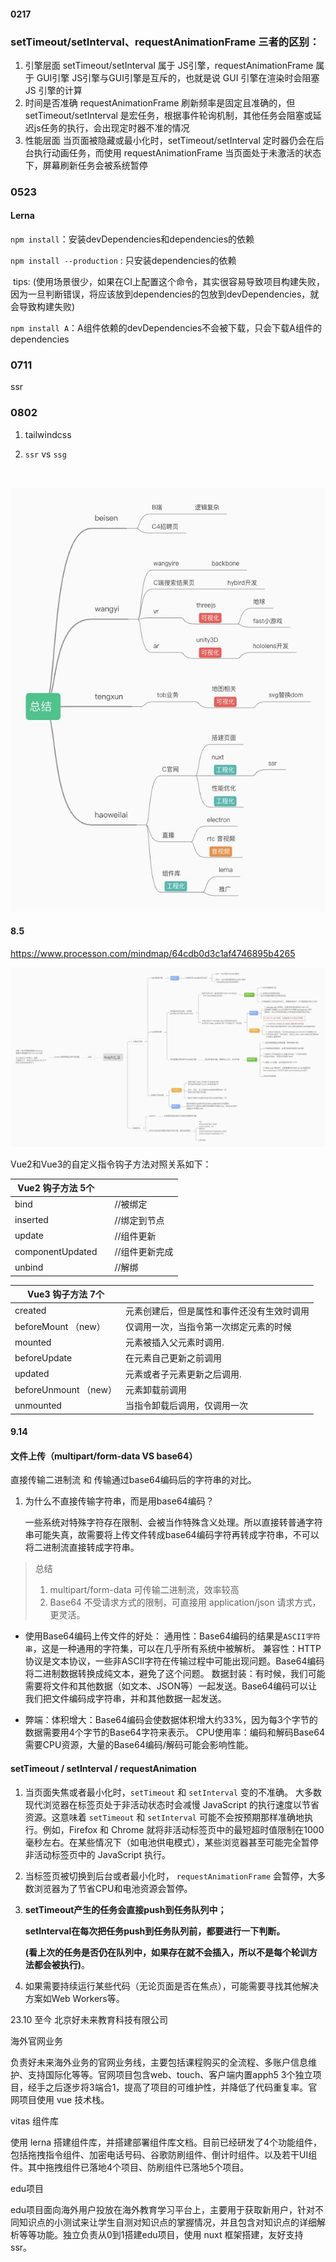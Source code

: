 #### 0217
### setTimeout/setInterval、requestAnimationFrame 三者的区别：
1. 引擎层面
   setTimeout/setInterval 属于 JS引擎，requestAnimationFrame 属于 GUI引擎
   JS引擎与GUI引擎是互斥的，也就是说 GUI 引擎在渲染时会阻塞 JS 引擎的计算
2. 时间是否准确
   requestAnimationFrame 刷新频率是固定且准确的，但 setTimeout/setInterval 是宏任务，根据事件轮询机制，其他任务会阻塞或延迟js任务的执行，会出现定时器不准的情况
3. 性能层面
   当页面被隐藏或最小化时，setTimeout/setInterval 定时器仍会在后台执行动画任务，而使用 requestAnimationFrame 当页面处于未激活的状态下，屏幕刷新任务会被系统暂停



### 0523

#### Lerna 

`npm install`：安装devDependencies和dependencies的依赖

`npm install --production` : 只安装dependencies的依赖

​		tips: (使用场景很少，如果在CI上配置这个命令，其实很容易导致项目构建失败，因为一旦判断错误，将应该放到dependencies的包放到devDependencies，就会导致构建失败)

`npm install A`：A组件依赖的devDependencies不会被下载，只会下载A组件的dependencies

### 0711

ssr



### 0802

1. tailwindcss

2. `ssr` vs `ssg`

​	

![career](./images/career.jpg)

#### 8.5



https://www.processon.com/mindmap/64cdb0d3c1af4746895b4265



![bug](./images/bug.jpg)



Vue2和Vue3的自定义指令钩子方法对照关系如下：

| Vue2 钩子方法 5个 |      |                |
| ----------------- | ---- | -------------- |
| bind              |      | //被绑定       |
| inserted          |      | //绑定到节点   |
| update            |      | //组件更新     |
| componentUpdated  |      | //组件更新完成 |
| unbind            |      | //解绑         |



| Vue3 钩子方法 7个      |                                            |
| ---------------------- | ------------------------------------------ |
| created                | 元素创建后，但是属性和事件还没有生效时调用 |
| beforeMount （new）    | 仅调用一次，当指令第一次绑定元素的时候     |
| mounted                | 元素被插入父元素时调用.                    |
| beforeUpdate           | 在元素自己更新之前调用                     |
| updated                | 元素或者子元素更新之后调用.                |
| beforeUnmount  （new） | 元素卸载前调用                             |
| unmounted              | 当指令卸载后调用，仅调用一次               |



#### 9.14

#### 文件上传（multipart/form-data  VS  base64）

直接传输二进制流 和 传输通过base64编码后的字符串的对比。

1. 为什么不直接传输字符串，而是用base64编码？

   一些系统对特殊字符存在限制、会被当作特殊含义处理。所以直接转普通字符串可能失真，故需要将上传文件转成base64编码字符再转成字符串，不可以将二进制流直接转成字符串。

   

> 总结
>
> 1. multipart/form-data 可传输二进制流，效率较高
> 2. Base64 不受请求方式的限制，可直接用 application/json 请求方式，更灵活。

* 使用Base64编码上传文件的好处：
  通用性：Base64编码的结果是`ASCII字符串`，这是一种通用的字符集，可以在几乎所有系统中被解析。
  兼容性：HTTP协议是文本协议，一些非ASCII字符在传输过程中可能出现问题。Base64编码将二进制数据转换成纯文本，避免了这个问题。
  数据封装：有时候，我们可能需要将文件和其他数据（如文本、JSON等）一起发送。Base64编码可以让我们把文件编码成字符串，并和其他数据一起发送。

* 弊端：体积增大：Base64编码会使数据体积增大约33%，因为每3个字节的数据需要用4个字节的Base64字符来表示。
  CPU使用率：编码和解码Base64需要CPU资源，大量的Base64编码/解码可能会影响性能。

#### setTimeout / setInterval / requestAnimation

1. 当页面失焦或者最小化时，`setTimeout` 和 `setInterval` 变的不准确。 大多数现代浏览器在标签页处于非活动状态时会减慢 JavaScript 的执行速度以节省资源。这意味着 `setTimeout` 和 `setInterval` 可能不会按预期那样准确地执行。例如，Firefox 和 Chrome 就将非活动标签页中的最短超时值限制在1000毫秒左右。在某些情况下（如电池供电模式），某些浏览器甚至可能完全暂停非活动标签页中的 JavaScript 执行。

2. 当标签页被切换到后台或者最小化时， `requestAnimationFrame` 会暂停，大多数浏览器为了节省CPU和电池资源会暂停。

3. **setTimeout产生的任务会直接push到任务队列中；**

   **setInterval在每次把任务push到任务队列前，都要进行一下判断。**

   **(看上次的任务是否仍在队列中，如果存在就不会插入，所以不是每个轮训方法都会被执行)**。

4. 如果需要持续运行某些代码（无论页面是否在焦点），可能需要寻找其他解决方案如Web Workers等。





23.10 至今  北京好未来教育科技有限公司

海外官网业务

负责好未来海外业务的官网业务线，主要包括课程购买的全流程、多账户信息维护、支持国际化等等。官网项目包含web、touch、客户端内置apph5 3个独立项目，经手之后逐步将3端合1，提高了项目的可维护性，并降低了代码重复率。官网项目使用 vue 技术栈。

vitas 组件库

使用 lerna 搭建组件库，并搭建部署组件库文档。目前已经研发了4个功能组件，包括拖拽指令组件、加密电话号码、谷歌防刷组件、倒计时组件。以及若干UI组件。其中拖拽组件已落地4个项目、防刷组件已落地5个项目。

edu项目

edu项目面向海外用户投放在海外教育学习平台上，主要用于获取新用户，针对不同知识点的小测试来让学生自测对知识点的掌握情况，并且包含对知识点的详细解析等等功能。独立负责从0到1搭建edu项目，使用 nuxt 框架搭建，友好支持 ssr。
